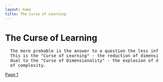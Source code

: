 ```yaml
---
layout: home
title: The Curse of Learning
---
```

# The Curse of Learning
<pre>
  The more probable is the answer to a question the less information it communicates.
  This is the "Curse of Learning" - the reduction of dimensionality to zero - it is
  dual to the "Curse of Dimensionality" - the explosion of dimensionality with increase
  of complexity.
</pre>
[Page 1](./pages/page_1)

